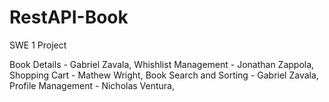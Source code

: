 # RestAPI-Book
SWE 1 Project

Book Details - Gabriel Zavala,
Whishlist Management - Jonathan Zappola,
Shopping Cart - Mathew Wright,
Book Search and Sorting - Gabriel Zavala,
Profile Management - Nicholas Ventura,
